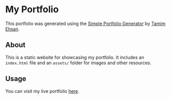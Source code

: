 # My Portfolio

This portfolio was generated using the [Simple Portfolio Generator](https://github.com/TamimEhsan/Simple-Portfolio-Generator) by [Tamim Ehsan](https://github.com/TamimEhsan).

## About
This is a static website for showcasing my portfolio. It includes an `index.html` file and an `assets/` folder for images and other resources.

## Usage
You can visit my live portfolio [here](https://nafiurahman77.github.io/).
